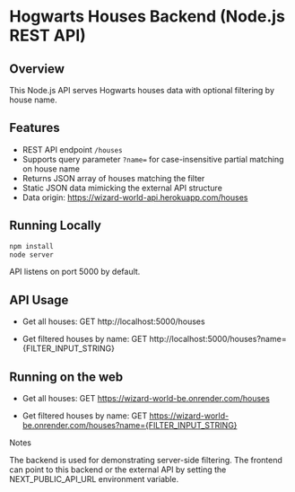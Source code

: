 # Hogwarts Houses Backend (Node.js REST API)

## Overview

This Node.js API serves Hogwarts houses data with optional filtering by house name.

## Features

- REST API endpoint `/houses`
- Supports query parameter `?name=` for case-insensitive partial matching on house name
- Returns JSON array of houses matching the filter
- Static JSON data mimicking the external API structure
- Data origin: https://wizard-world-api.herokuapp.com/houses

## Running Locally

```bash
npm install
node server
```

API listens on port 5000 by default.

## API Usage

- Get all houses:
  GET http://localhost:5000/houses

- Get filtered houses by name:
  GET http://localhost:5000/houses?name={FILTER_INPUT_STRING}

## Running on the web

- Get all houses:
  GET https://wizard-world-be.onrender.com/houses

- Get filtered houses by name:
  GET https://wizard-world-be.onrender.com/houses?name={FILTER_INPUT_STRING}

Notes

The backend is used for demonstrating server-side filtering.
The frontend can point to this backend or the external API by setting the NEXT_PUBLIC_API_URL environment variable.

